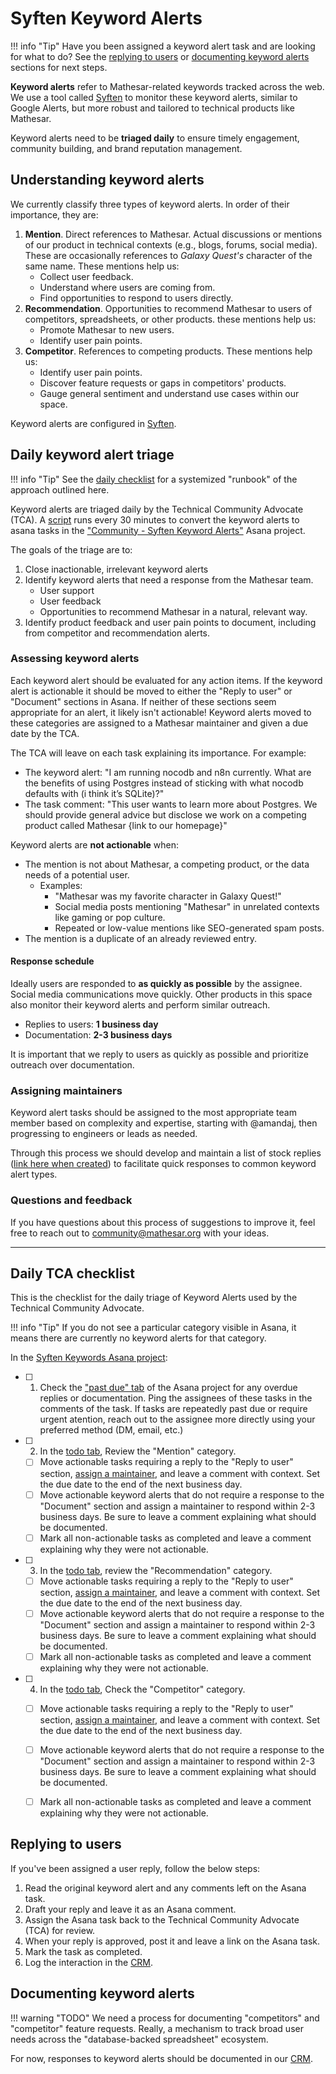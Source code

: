 # Syften Keyword Alerts

!!! info "Tip"
    Have you been assigned a keyword alert task and are looking for what to do?
    See the [replying to users](#replying-to-users) or [documenting keyword alerts](#documenting-keyword-alerts) sections for next steps.


**Keyword alerts** refer to Mathesar-related keywords tracked across the web. We use a tool called [Syften](https://syften.com/) to monitor these keyword alerts, similar to Google Alerts, but more robust and tailored to technical products like Mathesar.

Keyword alerts need to be **triaged daily** to ensure timely engagement, community building, and brand reputation management.

## Understanding keyword alerts

We currently classify three types of keyword alerts. In order of their importance, they are:

1. **Mention**.
  Direct references to Mathesar. Actual discussions or mentions of our product in technical contexts (e.g., blogs, forums, social media). These are occasionally references to _Galaxy Quest's_ character of the same name. These mentions help us:
      - Collect user feedback.
      - Understand where users are coming from.
      - Find opportunities to respond to users directly.
1. **Recommendation**.
   Opportunities to recommend Mathesar to users of competitors, spreadsheets, or other products. these mentions help us:
      - Promote Mathesar to new users.
      - Identify user pain points.
2. **Competitor**.
   References to competing products. These mentions help us:
      - Identify user pain points.
      - Discover feature requests or gaps in competitors' products.
      - Gauge general sentiment and understand use cases within our space.

Keyword alerts are configured in [Syften](https://syften.com/setup).

## Daily keyword alert triage

!!! info "Tip"
    See the [daily checklist](#daily-tca-checklist) for a systemized "runbook" of the approach outlined here.


Keyword alerts are triaged daily by the Technical Community Advocate (TCA). A [script](https://github.com/mathesar-foundation/mathesar-infrastructure/actions/workflows/syften-to-asana.yml) runs every 30 minutes to convert the keyword alerts to asana tasks in the ["Community - Syften Keyword Alerts"](https://app.asana.com/0/1208897974386293/1208899405158619) Asana project.

The goals of the triage are to:

1. Close inactionable, irrelevant keyword alerts
1. Identify keyword alerts that need a response from the Mathesar team.
   - User support
   - User feedback
   - Opportunities to recommend Mathesar in a natural, relevant way.
1. Identify product feedback and user pain points to document, including from competitor and recommendation alerts.

### Assessing keyword alerts

Each keyword alert should be evaluated for any action items. If the keyword alert is actionable it should be moved to either the "Reply to user" or "Document" sections in Asana. If neither of these sections seem appropriate for an alert, it likely isn't actionable! Keyword alerts moved to these categories are assigned to a Mathesar maintainer and given a due date by the TCA.

The TCA will leave on each task explaining its importance. For example:

- The keyword alert: "I am running nocodb and n8n currently. What are the benefits of using Postgres instead of sticking with what nocodb defaults with (i think it’s SQLite)?"
- The task comment: "This user wants to learn more about Postgres. We should provide general advice but disclose we work on a competing product called Mathesar {link to our homepage}"

Keyword alerts are **not actionable** when:

- The mention is not about Mathesar, a competing product, or the data needs of a potential user.
    - Examples:
        - "Mathesar was my favorite character in Galaxy Quest!"
        - Social media posts mentioning "Mathesar" in unrelated contexts like gaming or pop culture.
        - Repeated or low-value mentions like SEO-generated spam posts.
- The mention is a duplicate of an already reviewed entry.

#### Response schedule

Ideally users are responded to **as quickly as possible** by the assignee. Social media communications move quickly. Other products in this space also monitor their keyword alerts and perform similar outreach.

- Replies to users: **1 business day**
- Documentation: **2-3 business days**

It is important that we reply to users as quickly as possible and prioritize outreach over documentation.

### Assigning maintainers

Keyword alert tasks should be assigned to the most appropriate team member based on complexity and expertise, starting with @amandaj, then progressing to engineers or leads as needed.

Through this process we should develop and maintain a list of stock replies ([link here when created]()) to facilitate quick responses to common keyword alert types.

### Questions and feedback
If you have questions about this process of suggestions to improve it, feel free to reach out to community@mathesar.org with your ideas.

---


## Daily TCA checklist

This is the checklist for the daily triage of Keyword Alerts used by the Technical Community Advocate.

!!! info "Tip"
    If you do not see a particular category visible in Asana, it means there are currently no keyword alerts for that category.

In the [Syften Keywords Asana project](https://app.asana.com/0/1208897974386293/1208899405158619):

- [ ] 1. Check the ["past due" tab](https://app.asana.com/0/1208897974386293/1209010181792987) of the Asana project for any overdue replies or documentation. Ping the assignees of these tasks in the comments of the task. If tasks are repeatedly past due or require urgent atention, reach out to the assignee more directly using your preferred method (DM, email, etc.)
- [ ] 2. In the [todo tab](https://app.asana.com/0/1208897974386293/1208899405158619), Review the "Mention" category.
  - [ ] Move actionable tasks requiring a reply to the "Reply to user" section, [assign a maintainer](#assigning-maintainers), and leave a comment with context. Set the due date to the end of the next business day.
  - [ ] Move actionable keyword alerts that do not require a response to the "Document" section and assign a maintainer to respond within 2-3 business days. Be sure to leave a comment explaining what should be documented.
   - [ ] Mark all non-actionable tasks as completed and leave a comment explaining why they were not actionable.
- [ ] 3. In the [todo tab](https://app.asana.com/0/1208897974386293/1208899405158619), review the "Recommendation" category.
  - [ ] Move actionable tasks requiring a reply to the "Reply to user" section, [assign a maintainer](#assigning-maintainers), and leave a comment with context. Set the due date to the end of the next business day.
  - [ ] Move actionable keyword alerts that do not require a response to the "Document" section and assign a maintainer to respond within 2-3 business days. Be sure to leave a comment explaining what should be documented.
  - [ ] Mark all non-actionable tasks as completed and leave a comment explaining why they were not actionable.
- [ ] 4. In the [todo tab](https://app.asana.com/0/1208897974386293/1208899405158619), Check the "Competitor" category.
  - [ ] Move actionable tasks requiring a reply to the "Reply to user" section, [assign a maintainer](#assigning-maintainers), and leave a comment with context. Set the due date to the end of the next business day.
  - [ ] Move actionable keyword alerts that do not require a response to the "Document" section and assign a maintainer to respond within 2-3 business days. Be sure to leave a comment explaining what should be documented.
  - [ ] Mark all non-actionable tasks as completed and leave a comment explaining why they were not actionable.


## Replying to users

If you've been assigned a user reply, follow the below steps:

1. Read the original keyword alert and any comments left on the Asana task.
2. Draft your reply and leave it as an Asana comment.
3. Assign the Asana task back to the Technical Community Advocate (TCA) for review.
4. When your reply is approved, post it and leave a link on the Asana task.
5. Mark the task as completed.
6. Log the interaction in the [CRM](https://github.com/mathesar-foundation/mathesar-internal-crm).

## Documenting keyword alerts

!!! warning "TODO"
    We need a process for documenting "competitors" and "competitor" feature requests. Really, a mechanism to track broad user needs across the "database-backed spreadsheet" ecosystem.

For now, responses to keyword alerts should be documented in our [CRM](https://github.com/mathesar-foundation/mathesar-internal-crm).
